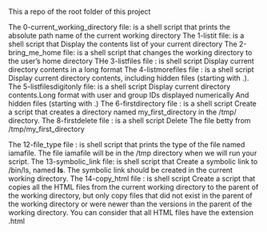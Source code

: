 This a repo of the root folder of this project

The 0-current_working_directory file: is a shell script that prints the absolute path name of the current working directory
The 1-listit file: is a shell script that Display the contents list of your current directory
The 2-bring_me_home file: is a shell script that changes the working directory to the user’s home directory
THe 3-listfiles file : is shell script Display current directory contents in a long format
The 4-listmorefiles file : is a shell script Display current directory contents, including hidden files (starting with .).
The 5-listfilesdigitonly file: is a shell script Display current directory contents.Long format with user and group IDs displayed numerically And hidden files (starting with .)
The 6-firstdirectory file : is a shell script Create a script that creates a directory named my_first_directory in the /tmp/ directory.
The 8-firstdelete file : is a shell script Delete The file betty from /tmp/my_first_directory














The 12-file_type file : is shell script that  prints the type of the file named iamafile. The file iamafile will be in the /tmp directory when we will run your script.
The 13-symbolic_link file: is shell script that Create a symbolic link to /bin/ls, named __ls__. The symbolic link should be created in the current working directory.
The 14-copy_html file : is shell script Create a script that copies all the HTML files from the current working directory to the parent of the working directory, but only copy files that did not exist in the parent of the working directory or were newer than the versions in the parent of the working directory. You can consider that all HTML files have the extension .html
